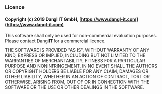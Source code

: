 ### Licence

#### Copyright (c) 2019 Dangl IT GmbH, [https://www.dangl-it.com](https://www.dangl-it.com)

This software shall only be used for non-commercial evaluation purposes.
Please contact Dangl**IT** for a commercial licence.

THE SOFTWARE IS PROVIDED "AS IS", WITHOUT WARRANTY OF ANY KIND, EXPRESS OR
IMPLIED, INCLUDING BUT NOT LIMITED TO THE WARRANTIES OF MERCHANTABILITY,
FITNESS FOR A PARTICULAR PURPOSE AND NONINFRINGEMENT. IN NO EVENT SHALL THE
AUTHORS OR COPYRIGHT HOLDERS BE LIABLE FOR ANY CLAIM, DAMAGES OR OTHER
LIABILITY, WHETHER IN AN ACTION OF CONTRACT, TORT OR OTHERWISE, ARISING FROM,
OUT OF OR IN CONNECTION WITH THE SOFTWARE OR THE USE OR OTHER DEALINGS IN
THE SOFTWARE.
